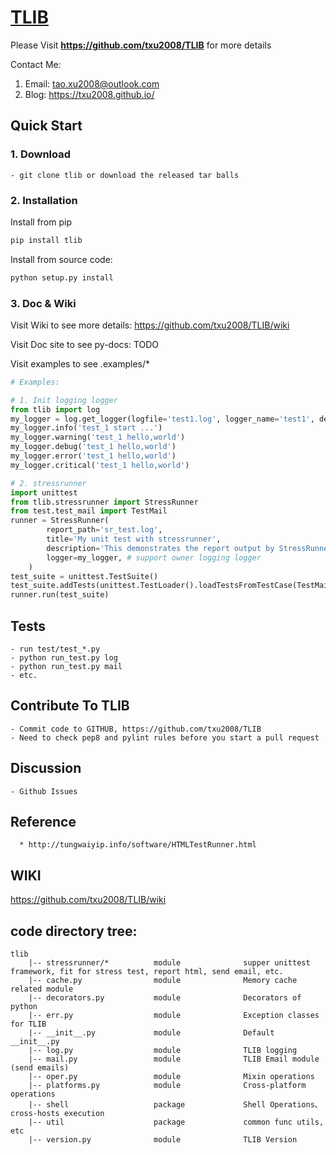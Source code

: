 # [TLIB](https://github.com/txu2008/TLIB)

Please Visit **https://github.com/txu2008/TLIB** for more details

Contact Me:
1. Email: [tao.xu2008@outlook.com](tao.xu2008@outlook.com)
2. Blog: https://txu2008.github.io/

## Quick Start

### 1. Download
    - git clone tlib or download the released tar balls

### 2. Installation

Install from pip

```bash
pip install tlib
```

Install from source code:

```bash
python setup.py install
```

### 3. Doc & Wiki

Visit Wiki to see more details: https://github.com/txu2008/TLIB/wiki

Visit Doc site to see py-docs: TODO

Visit examples to see .examples/*

```python
# Examples:

# 1. Init logging logger
from tlib import log
my_logger = log.get_logger(logfile='test1.log', logger_name='test1', debug=True, reset_logger=True)
my_logger.info('test_1 start ...')
my_logger.warning('test_1 hello,world')
my_logger.debug('test_1 hello,world')
my_logger.error('test_1 hello,world')
my_logger.critical('test_1 hello,world')

# 2. stressrunner
import unittest
from tlib.stressrunner import StressRunner
from test.test_mail import TestMail
runner = StressRunner(
        report_path='sr_test.log',
        title='My unit test with stressrunner',
        description='This demonstrates the report output by StressRunner.',
        logger=my_logger, # support owner logging logger
    )
test_suite = unittest.TestSuite()
test_suite.addTests(unittest.TestLoader().loadTestsFromTestCase(TestMail))
runner.run(test_suite)

```


## Tests
    - run test/test_*.py
    - python run_test.py log
    - python run_test.py mail
    - etc.

## Contribute To TLIB
    - Commit code to GITHUB, https://github.com/txu2008/TLIB
    - Need to check pep8 and pylint rules before you start a pull request

## Discussion
    - Github Issues

## Reference
      * http://tungwaiyip.info/software/HTMLTestRunner.html

## WIKI
https://github.com/txu2008/TLIB/wiki

## code directory tree:

```text
tlib
    |-- stressrunner/*          module              supper unittest framework, fit for stress test, report html, send email, etc.
    |-- cache.py                module              Memory cache related module
    |-- decorators.py           module              Decorators of python
    |-- err.py                  module              Exception classes for TLIB
    |-- __init__.py             module              Default __init__.py
    |-- log.py                  module              TLIB logging
    |-- mail.py                 module              TLIB Email module (send emails)
    |-- oper.py                 module              Mixin operations
    |-- platforms.py            module              Cross-platform operations
    |-- shell                   package             Shell Operations、cross-hosts execution
    |-- util                    package             common func utils, etc
    |-- version.py              module              TLIB Version
```
